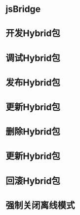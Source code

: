 jsBridge
========


开发Hybrid包
=======



调试Hybrid包
=========


发布Hybrid包
==========


更新Hybrid包
==========


删除Hybrid包
==========


更新Hybrid包
==========


回滚Hybrid包
==========


强制关闭离线模式
==========